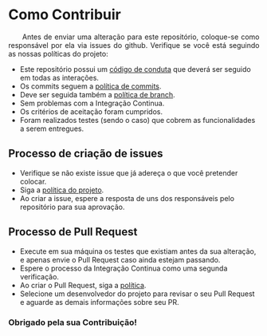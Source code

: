 # Como Contribuir

 <p align = "justify"> &emsp;&emsp;Antes de enviar uma alteração para este repositório, coloque-se como responsável por ela via issues do github. Verifique se você está seguindo as nossas políticas do projeto:

* Este repositório possui um [código de conduta](https://github.com/fga-eps-mds/MDS-2020-2-G9/blob/develop/CODE_OF_CONDUCT.md) que deverá ser seguido em todas as interações.
* Os commits seguem a [política de commits](https://github.com/fga-eps-mds/MDS-2020-2-G9/blob/develop/docs/Politicas/commits.md).
* Deve ser seguida também a [política de branch](https://github.com/fga-eps-mds/MDS-2020-2-G9/blob/develop/docs/Politicas/branches.md).
* Sem problemas com a Integração Continua.
* Os critérios de aceitação foram cumpridos.
* Foram realizados testes (sendo o caso) que cobrem as funcionalidades a serem entregues.

## Processo de criação de issues

* Verifique se não existe issue que já adereça o que você pretender colocar.
* Siga a [política do projeto](https://github.com/fga-eps-mds/MDS-2020-2-G9/blob/develop/docs/Politicas/issues.md).
* Ao criar a issue, espere a resposta de uns dos responsáveis pelo repositório para sua aprovação.

## Processo de Pull Request

* Execute em sua máquina os testes que existiam antes da sua alteração, e apenas envie o Pull Request caso ainda estejam passando.
* Espere o processo da Integração Continua como uma segunda verificação.
* Ao criar o Pull Request, siga a [política](https://github.com/fga-eps-mds/MDS-2020-2-G9/blob/develop/docs/Politicas/pullrequests.md).
* Selecione um desenvolvedor do projeto para revisar o seu Pull Request e aguarde as demais informações sobre seu PR.
</p>


### Obrigado pela sua Contribuição!
